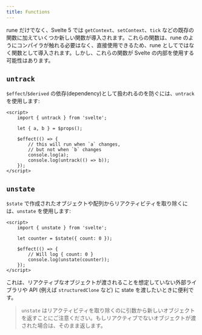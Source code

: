 ```yaml
---
title: Functions
---
```


rune だけでなく、Svelte 5 では `getContext`、`setContext`、`tick` などの既存の関数に加えていくつか新しい関数が導入されます。これらの関数は、rune のようにコンパイラが触れる必要はなく、直接使用できるため、rune としてではなく関数として導入されます。しかし、これらの関数が Svelte の内部を使用する可能性はあります。

## `untrack`

`$effect`/`$derived` の依存(dependency)として扱われるのを防ぐには、`untrack` を使用します:

```svelte
<script>
	import { untrack } from 'svelte';

	let { a, b } = $props();

	$effect(() => {
		// this will run when `a` changes,
		// but not when `b` changes
		console.log(a);
		console.log(untrack(() => b));
	});
</script>
```

## `unstate`

`$state` で作成されたオブジェクトや配列からリアクティビティを取り除くには、`unstate` を使用します:

```svelte
<script>
	import { unstate } from 'svelte';

	let counter = $state({ count: 0 });

	$effect(() => {
		// Will log { count: 0 }
		console.log(unstate(counter));
	});
</script>
```

これは、リアクティブなオブジェクトが渡されることを想定していない外部ライブラリや API (例えば `structuredClone` など) に state を渡したいときに便利です。

> `unstate` はリアクティビティを取り除くのに引数から新しいオブジェクトを返すことにご注意ください。もしリアクティブでないオブジェクトが渡された場合は、そのまま返します。
